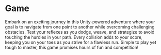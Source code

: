 # Game
 Embark on an exciting journey in this Unity-powered adventure where your goal is to navigate from one point to another while overcoming challenging obstacles. Test your reflexes as you dodge, weave, and strategize to avoid touching the hurdles in your path. Every collision adds to your score, keeping you on your toes as you strive for a flawless run. Simple to play yet tough to master, this game promises hours of fun and competition!
